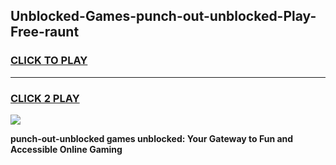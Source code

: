 
## Unblocked-Games-punch-out-unblocked-Play-Free-raunt
<h3>
<a href="https://premium76.site?title=punch-out-unblocked&ref=23A">CLICK TO PLAY</a></h3>
<hr>

<h3>
<a href="https://premium76.site?title=punch-out-unblocked&ref=23A">CLICK 2 PLAY</a>
  
</h3>

<a href="https://premium76.site?title=punch-out-unblocked&ref=23A"><img src="https://clearcache.store/games.png"></a>


**punch-out-unblocked games unblocked: Your Gateway to Fun and Accessible Online Gaming**
